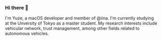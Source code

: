 ### Hi there 👋

I'm Yuze, a macOS developer and member of @iina. I'm currently studying at the Unversity of Tokyo as a master student. My research interests include
vehicular network, trust management, among other fields related to autonomous vehicles.

<!--
**uiryuu/uiryuu** is a ✨ _special_ ✨ repository because its `README.md` (this file) appears on your GitHub profile.

Here are some ideas to get you started:

- 🔭 I’m currently working on ...
- 🌱 I’m currently learning ...
- 👯 I’m looking to collaborate on ...
- 🤔 I’m looking for help with ...
- 💬 Ask me about ...
- 📫 How to reach me: ...
- 😄 Pronouns: ...
- ⚡ Fun fact: ...
-->
